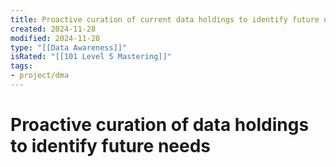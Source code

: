 ```yaml
---
title: Proactive curation of current data holdings to identify future needs
created: 2024-11-28
modified: 2024-11-28
type: "[[Data Awareness]]"
isRated: "[[101 Level 5 Mastering]]"
tags: 
- project/dma
---
```

# Proactive curation of data holdings to identify future needs
